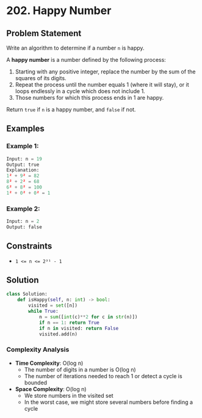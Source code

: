 # 202. Happy Number

## Problem Statement

Write an algorithm to determine if a number `n` is happy.

A **happy number** is a number defined by the following process:
1. Starting with any positive integer, replace the number by the sum of the squares of its digits.
2. Repeat the process until the number equals 1 (where it will stay), or it loops endlessly in a cycle which does not include 1.
3. Those numbers for which this process ends in 1 are happy.

Return `true` if `n` is a happy number, and `false` if not.

## Examples

### Example 1:
```python
Input: n = 19
Output: true
Explanation:
1² + 9² = 82
8² + 2² = 68
6² + 8² = 100
1² + 0² + 0² = 1
```

### Example 2:
```python
Input: n = 2
Output: false
```

## Constraints
* `1 <= n <= 2³¹ - 1`

## Solution

```python
class Solution:
    def isHappy(self, n: int) -> bool:
        visited = set([n])
        while True:
            n = sum([int(c)**2 for c in str(n)])
            if n == 1: return True
            if n in visited: return False
            visited.add(n)
```

### Complexity Analysis
- **Time Complexity**: O(log n)
  - The number of digits in a number is O(log n)
  - The number of iterations needed to reach 1 or detect a cycle is bounded
- **Space Complexity**: O(log n)
  - We store numbers in the visited set
  - In the worst case, we might store several numbers before finding a cycle